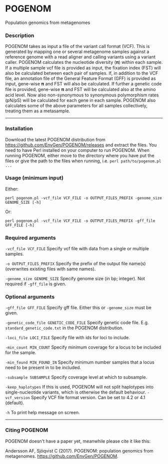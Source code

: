 # POGENOM
Population genomics from metagenomes

### Description
POGENOM takes as input a file of the variant call format (VCF). This is generated by mapping one or several metagenome samples against a reference genome with a read aligner and calling variants using a variant caller. POGENOM calculates the nucleotide diversity (𝛑) within each sample. If a multiple sample vcf file is provided as input, the fixation index (FST) will also be calculated between each pair of samples. If, in addition to the VCF file, an annotation file of the General Feature Format (GFF) is provided as input, gene-wise 𝛑 and FST will also be calculated. If further a genetic code file is provided, gene-wise 𝛑 and FST will be calculated also at the amino acid level. Now also non-synonymous to synonymous polymorphism rates (pN/pS) will be calculated for each gene in each sample. POGENOM also calculates some of the above parameters for all samples collectively, treating them as a metasample.

----

### Installation

Download the latest POGENOM distribution from https://github.com/EnvGen/POGENOM/releases and extract the files. You need to have Perl installed on your computer to run POGENOM. When running POGENOM, either move to the directory where you have put the files or give the path to the files when running, i.e. `perl path/to/pogenom.pl ...`


### Usage (minimum input)

Either:

`perl pogenom.pl -vcf_file VCF_FILE -o OUTPUT_FILES_PREFIX -genome_size GENOME_SIZE [-h]`

Or:

`perl pogenom.pl -vcf_file VCF_FILE -o OUTPUT_FILES_PREFIX -gff_file GFF_FILE [-h]`



### Required arguments

`-vcf_file VCF_FILE`            Specify vcf file with data from a single or multiple samples.

`-o OUTPUT_FILES_PREFIX`        Specify the prefix of the output file name(s) (overwrites existing files with same names).

`-genome_size GENOME_SIZE`      Specify genome size (in bp; integer). Not required if `-gff_file` is given.



### Optional arguments

`-gff_file GFF_FILE`            Specify gff file. Either this or `-genome_size` must be given.

`-genetic_code_file GENETIC_CODE_FILE` Specify genetic code file. E.g. `standard_genetic_code.txt` in the POGENOM distribution.

`-loci_file LOCI_FILE`          Specify file with ids for loci to include.

`-min_count MIN_COUNT`          Specify minimum coverage for a locus to be included for the sample.

`-min_found MIN_FOUND_IN`       Specify minimum number samples that a locus need to be present in to be included.

`-subsample SUBSAMPLE`          Specify coverage level at which to subsample.

`-keep_haplotypes`              If this is used, POGENOM will not split haplotypes into single-nucleotide variants, which is otherwise the default behaviour.
`-vcf_version`                  Specify VCF file format version. Can be set to 4.2 or 4.1 (default).

`-h`							To print help message on screen.

----

### Citing POGENOM

POGENOM doesn't have a paper yet, meanwhile please cite it like this:

Andersson AF, Sjöqvist C (2017). POGENOM: population genomics from metagenomes. https://github.com/EnvGen/POGENOM.

